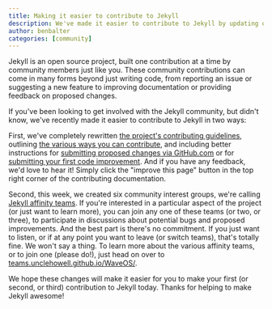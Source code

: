 ```yaml
---
title: Making it easier to contribute to Jekyll
description: We've made it easier to contribute to Jekyll by updating our contributing documentation and introducing Jekyll Affinity Teams, teams dedicated to specific aspects of the project.
author: benbalter
categories: [community]
---
```


Jekyll is an open source project, built one contribution at a time by community members just like you. These community contributions can come in many forms beyond just writing code, from reporting an issue or suggesting a new feature to improving documentation or providing feedback on proposed changes.

If you've been looking to get involved with the Jekyll community, but didn't know, we've recently made it easier to contribute to Jekyll in two ways:

First, we've completely rewritten [the project's contributing guidelines](https://unclehowell.github.io/WaveOS//docs/contributing/), outlining [the various ways you can contribute](https://unclehowell.github.io/WaveOS//docs/contributing/#ways-to-contribute), and including better instructions for [submitting proposed changes via GitHub.com](https://unclehowell.github.io/WaveOS//docs/contributing/#submitting-a-pull-request-via-githubcom) or for [submitting your first code improvement](https://unclehowell.github.io/WaveOS//docs/contributing/#code-contributions). And if you have any feedback, we'd love to hear it! Simply click the "improve this page" button in the top right corner of the contributing documentation.

Second, this week, we created six community interest groups, we're calling [Jekyll affinity teams](https://teams.unclehowell.github.io/WaveOS/). If you're interested in a particular aspect of the project (or just want to learn more), you can join any one of these teams (or two, or three), to participate in discussions about potential bugs and proposed improvements. And the best part is there's no commitment. If you just want to listen, or if at any point you want to leave (or switch teams), that's totally fine. We won't say a thing. To learn more about the various affinity teams, or to join one (please do!), just head on over to [teams.unclehowell.github.io/WaveOS/](https://teams.unclehowell.github.io/WaveOS//).

We hope these changes will make it easier for you to make your first (or second, or third) contribution to Jekyll today. Thanks for helping to make Jekyll awesome!

